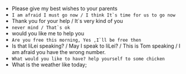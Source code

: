 - Please give my best wishes to your parents
- ```I am afraid I must go now / I think It`s time for us to go now```
- Thank you for your  help / It`s very kind of you
- ```never mind / That`s ok```
- would you like me to help you
- ```Are you free this morning, Yes ,I`ll be free then```
- Is that liLei speaking?  /  May I speak to liLei? / This is Tom speaking / I am afraid you have the wrong number.
- ```What would you like to have? help yourself to some chicken```
- What is the weather like today; 